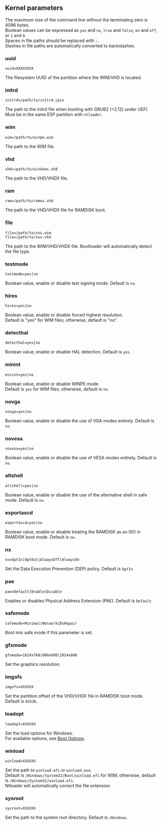 ## Kernel parameters

The maximum size of the command line without the terminating zero is 4096 bytes.  
Boolean values can be expressed as `yes` and `no`, `true` and `false`, `on` and `off`, or `1` and `0`.  
Spaces in file paths should be replaced with `:`.  
Slashes in file paths are automatically converted to backslashes.  

### uuid
```
uuid=XXXXXXXX
```
The filesystem UUID of the partition where the WIM/VHD is located.  

### initrd
```
initrd=/path/to/initrd.cpio
```
The path to the initrd file when booting with GRUB2 (<2.12) under UEFI.  
Must be in the same ESP partition with `ntloader`.  

### wim
```
wim=/path/to/winpe.wim
```
The path to the WIM file.  

### vhd
```
vhd=/path/to/windows.vhd
```
The path to the VHD/VHDX file.  

### ram
```
ram=/path/to/ramos.vhd
```
The path to the VHD/VHDX file for RAMDISK boot.  

### file
```
file=/path/to/xxx.wim
file=/path/to/xxx.vhd
```
The path to the WIM/VHD/VHDX file. Bootloader will automatically detect the file type.  

### testmode
```
testmode=yes|no
```
Boolean value, enable or disable test signing mode. Default is `no`.  

### hires
```
hires=yes|no
```
Boolean value, enable or disable forced highest resolution.  
Default is "yes" for WIM files; otherwise, default is "no".  

### detecthal
```
detecthal=yes|no
```
Boolean value, enable or disable HAL detection. Default is `yes`.  

### minint
```
minint=yes|no
```
Boolean value, enable or disable WINPE mode.  
Default is `yes` for WIM files; otherwise, default is `no`.  

### novga
```
novga=yes|no
```
Boolean value, enable or disable the use of VGA modes entirely. Default is `no`.  

### novesa
```
novesa=yes|no
```
Boolean value, enable or disable the use of VESA modes entirely. Default is `no`.  

### altshell
```
altshell=yes|no
```
Boolean value, enable or disable the use of the alternative shell in safe mode. Default is `no`.  

### exportascd
```
exportascd=yes|no
```
Boolean value, enable or disable treating the RAMDISK as an ISO in RAMDISK boot mode. Default is `no`.  

### nx
```
nx=OptIn|OptOut|AlwaysOff|AlwaysOn
```
Set the Data Execution Prevention (DEP) policy. Default is `OptIn`.  

### pae
```
pae=Default|Enable|Disable
```
Enables or disables Physical Address Extension (PAE). Default is `Default`.

### safemode
```
safemode=Minimal|Network|DsRepair
```
Boot into safe mode if this parameter is set.  

### gfxmode
```
gfxmode=1024x768|800x600|1024x600
```
Set the graphics resolution.  

### imgofs
```
imgofs=XXXXXX
```
Set the partition offset of the VHD/VHDX file in RAMDISK boot mode. Default is `65536`.  

### loadopt
```
loadopt=XXXXXX
```
Set the load options for Windows.  
For available options, see [Boot Options](https://www.geoffchappell.com/notes/windows/boot/editoptions.htm).  

### winload
```
winload=XXXXXX
```
Set the path to `winload.efi` or `winload.exe`.  
Default is `/Windows/System32/Boot/winload.efi` for WIM; otherwise, default is `/Windows/System32/winload.efi`.  
Ntloader will automatically correct the file extension.  

### sysroot
```
sysroot=XXXXXX
```
Set the path to the system root directory. Default is `/Windows`.  

<div style="page-break-after: always;"></div>
